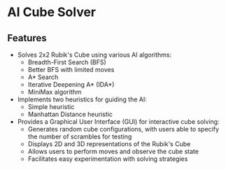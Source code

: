 # AI Cube Solver

## Features
- Solves 2x2 Rubik's Cube using various AI algorithms:
  - Breadth-First Search (BFS)
  - Better BFS with limited moves
  - A* Search
  - Iterative Deepening A* (IDA*)
  - MiniMax algorithm
- Implements two heuristics for guiding the AI:
  - Simple heuristic
  - Manhattan Distance heuristic
- Provides a Graphical User Interface (GUI) for interactive cube solving:
  - Generates random cube configurations, with users able to specify the number of scrambles for testing
  - Displays 2D and 3D representations of the Rubik's Cube
  - Allows users to perform moves and observe the cube state
  - Facilitates easy experimentation with solving strategies
